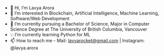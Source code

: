 - 👋 Hi, I’m Lavya Arora
- 👀 I’m interested in Blockchain, Artificial Intelligence, Machine Learning, Software/Web Development
- 🌱 I’m currently pursuing a Bachelor of Science, Major in Computer Science Degree at The University of British Columbia, Vancouver
- 💡 I’m currently learning Python for ML
- 📫 How to reach me - Mail: lavyarocket@gmail.com | Instagram: @lavya.arora

